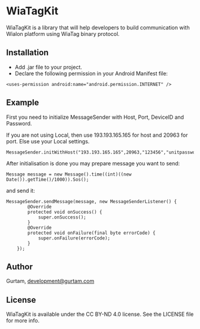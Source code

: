 # WiaTagKit
WiaTagKit is a library that will help developers to build communication with Wialon platform using WiaTag binary protocol.

## Installation
- Add .jar file to your project.
- Declare the following permission in your Android Manifest file: 
```
<uses-permission android:name="android.permission.INTERNET" />
```

## Example
First you need to initialize MessageSender with Host, Port, DeviceID and Password.

If you are not using Local, then use 193.193.165.165 for host and 20963 for port. Else use your Local settings.
```
MessageSender.initWithHost("193.193.165.165",20963,"123456","unitpassword");
```
After initialisation is done you may prepare message you want to send:
```
Message message = new Message().time((int)((new Date()).getTime()/1000)).Sos();
```
and send it:
```
MessageSender.sendMessage(message, new MessageSenderListener() {
        @Override
        protected void onSuccess() {
            super.onSuccess();
        }
        @Override
        protected void onFailure(final byte errorCode) {
            super.onFailure(errorCode);
        }
    });
```


## Author

Gurtam, development@gurtam.com

## License

WiaTagKit is available under the CC BY-ND 4.0 license. See the LICENSE file for more info.



